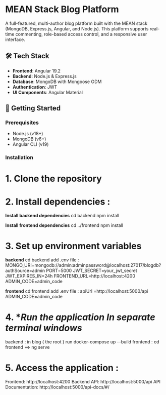# MEAN Stack Blog Platform

A full-featured, multi-author blog platform built with the MEAN stack (MongoDB, Express.js, Angular, and Node.js). This platform supports real-time commenting, role-based access control, and a responsive user interface.


## 🛠️ Tech Stack

- **Frontend**: Angular 19.2
- **Backend**: Node.js & Express.js
- **Database**: MongoDB with Mongoose ODM
- **Authentication**: JWT
- **UI Components**: Angular Material

## 🚀 Getting Started

### Prerequisites

- Node.js (v18+)
- MongoDB (v6+)
- Angular CLI (v19)

### Installation

# 1. **Clone the repository**
# 2. **Install dependencies** :
 **Install backend dependencies**
cd backend
npm install

 **Install frontend dependencies**
cd ../frontend
npm install
# 3. **Set up environment variables**
**backend**
  cd backend add .env file : 
MONGO_URI=mongodb://admin:adminpassword@localhost:27017/blogdb?authSource=admin
PORT=5000
JWT_SECRET=your_jwt_secret
JWT_EXPIRES_IN=24h
FRONTEND_URL=http://localhost:4200
ADMIN_CODE=admin_code


**frontend**
 cd frontend add .env file : 
apiUrl =http://localhost:5000/api
ADMIN_CODE=admin_code
# 4. **Run the application In separate terminal windows*
   backend : in blog ( the root ) run docker-compose up --build 
   frontend : cd frontend ==> ng serve 
# 5. **Access the application** :
  Frontend: http://localhost:4200
  Backend API: http://localhost:5000/api
  API Documentation: http://localhost:5000/api-docs/#/



